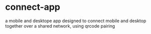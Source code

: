 # connect-app
a mobile and desktope app designed to connect mobile and desktop together over a shared network, using qrcode pairing
